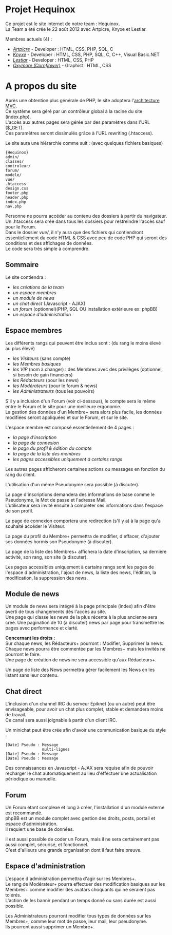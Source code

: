 # Projet Hequinox #

Ce projet est le site internet de notre team : Hequinox.  
La Team a été crée le 22 août 2012 avec Artpicre, Knyxe et Lestiar.

Membres actuels (4) :

-    *[Artpicre]("22-08-12")*					- Developer			: HTML, CSS, PHP, SQL, C
-    *[Knyxe]("22-08-12")*						- Developer			: HTML, CSS, PHP, SQL, C, C++, Visual Basic.NET
-    *[Lestiar]("22-08-12")*					- Developer			: HTML, CSS, PHP
-    *[Oxymore (Cornflower)]("24-08-12")*		- Graphist			: HTML, CSS


# A propos du site #

Après une obtention plus générale de PHP, le site adoptera l'[architecture MVC](http://fr.wikipedia.org/wiki/Mod%C3%A8le-Vue-Contr%C3%B4leur "Modèle - Vue - Contrôleur").  
Ce système sera géré par un contrôleur global à la racine du site (index.php).  
L'accès aux autres pages sera gérée par des paramètres dans l'URL ($_GET).  
Ces paramètres seront dissimulés grâce à l'URL rewriting (.htaccess).  

Le site aura une hiérarchie comme suit : (avec quelques fichiers basiques)  

	{Hequinox}
	admin/
	classes/
	controleur/
	forum/
	modele/
	vue/
	.htaccess
	design.css
	footer.php
	header.php
	index.php
	nav.php

Personne ne pourra accéder au contenu des dossiers à partir du navigateur.  
Un .htaccess sera crée dans tous les dossiers pour restreindre l'accès sauf pour le Forum.  
Dans le dossier *vue/*, il n'y aura que des fichiers qui contiendront essentiellement du code HTML & CSS avec peu de code PHP qui seront des conditions et des affichages de données.  
Le code sera très simple à comprendre.  


## Sommaire ##

Le site contiendra :  

-    *les créations de la team*
-    *un espace membres* 
-    *un module de news* 
-    *un chat direct* (Javascript - AJAX)
-    *un forum* (optionnel)(PHP, SQL OU installation extérieure ex: phpBB)
-    *un espace d'administration* 


## Espace membres ##


Les différents rangs qui peuvent être inclus sont : (du rang le moins élevé au plus élevé)  

-    *les Visiteurs* (sans compte)
-    *les Membres basiques*
-    *les VIP* (nom à changer) : des Membres avec des privilèges (optionnel, si besoin de gain financiers)
-    *les Rédacteurs* (pour les news)
-    *les Modérateurs* (pour le forum & news)
-    *les Administrateurs* (tous les pouvoirs)  

S'il y a inclusion d'un Forum (voir ci-dessous), le compte sera le même entre le Forum et le site pour une meilleure ergonomie.  
La gestion des données d'un Membre+ sera alors plus facile, les données modifiées seront appliquées et sur le Forum,
 et sur le site.  

L'espace membre est composé essentiellement de 4 pages :  

-    *la page d'inscription*
-    *la page de connexion*
-    *le page du profil & édition du compte*
-    *la page de la liste des membres*
-    *les pages accessibles uniquement à certains rangs*  

Les autres pages afficheront certaines actions ou messages en fonction du rang du client.  

L'utilisation d'un même Pseudonyme sera possible (à discuter).  

La page d'inscriptions demandera des informations de base comme le Pseudonyme, le Mot de passe et l'adresse Mail.  
L'utilisateur sera invité ensuite à compléter ses informations dans l'espace de son profil.  

La page de connexion comportera une redirection (s'il y a) à la page qu'a souhaité accéder le Visiteur.  

La page du profil du Membre+ permettra de modifier, d'effacer, d'ajouter ses données hormis son Pseudonyme (à discuter).  

La page de la liste des Membres+ affichera la date d'inscription, sa dernière activité, son rang, son site (à discuter).

Les pages accessibles uniquement à cartains rangs sont les pages de l'espace d'administration, l'ajout de news, la liste des news, l'édition, la modification, la suppression des news.  


## Module de news ##

Un module de news sera intégré à la page principale (index) afin d'être averti de tous changements dès l'accès au site.  
Une page qui classe les news de la plus récente à la plus ancienne sera crée. Une pagination de 10 (à discuter) news par page pour transmettre les pages avec performance et clarté.  

**Concernant les droits :**  
Sur chaque news, les Rédacteurs+ pourront : Modifier, Supprimer la news.  
Chaque news pourra être commentée par les Membres+ mais les invités ne pourront le faire.  
Une page de création de news ne sera accessible qu'aux Rédacteurs+.  

Un page de liste des News permettra gérer facilement les News en les listant sans leur contenu.


## Chat direct ##

L'inclusion d'un channel IRC du serveur Epiknet (ou un autre) peut être envisageable, pour avoir un chat plus complet, stable et demandera moins de travail.  
Ce canal sera aussi joignable à partir d'un client IRC.  

Un minichat peut être crée afin d'avoir une communication basique du style :  

	[Date] Pseudo : Message  
					multi-lignes  
	[Date] Pseudo : Message
	[Date] Pseudo : Message

Des connaissances en Javascript - AJAX sera requise afin de pouvoir recharger le chat automatiquement au lieu d'effectuer une actualisation périodique ou manuelle.


## Forum ##

Un Forum étant complexe et long à créer, l'installation d'un module externe est recommandé.  
phpBB est un module complet avec gestion des droits, posts, portail et espace d'administration.  
Il requiert une base de données.

il est aussi possible de coder un Forum, mais il ne sera certainement pas aussi complet, sécurisé, et fonctionnel.  
C'est d'ailleurs une grande organisation dont il faut faire preuve.


## Espace d'administration ##

L'espace d'administration permettra d'agir sur les Membres+.  
Le rang de Modérateur+ pourra effectuer des modification basiques sur les Membres+ comme modifier des avatars choquants qui ne seraient pas tolérés.  
L'action de les bannir pendant un temps donné ou sans durée est aussi possible.  

Les Administrateurs pourront modifier tous types de données sur les Membres+, comme leur mot de passe, leur mail, leur pseudonyme.  
Ils pourront aussi supprimer un Membre+.


